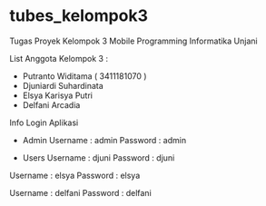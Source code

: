 # tubes_kelompok3
Tugas Proyek Kelompok 3 Mobile Programming Informatika Unjani

List Anggota Kelompok 3 :
- Putranto Widitama ( 3411181070 )
- Djuniardi Suhardinata 
- Elsya Karisya Putri 
- Delfani Arcadia

Info Login Aplikasi
- Admin 
Username : admin
Password : admin

- Users
Username : djuni
Password : djuni

Username : elsya
Password : elsya

Username : delfani
Password : delfani

